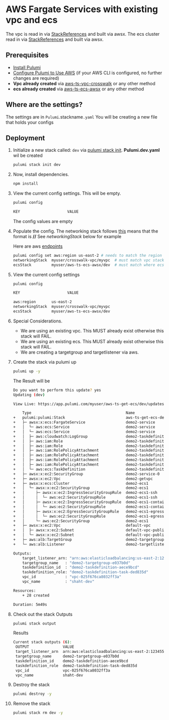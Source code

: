 
# AWS Fargate Services with existing vpc and ecs

The vpc is read in via [StackReferences](https://www.pulumi.com/docs/intro/concepts/stack/#stackreferences) and built via awsx.
The ecs cluster read in via [StackReferences](https://www.pulumi.com/docs/intro/concepts/stack/#stackreferences) and built via awsx.  

## Prerequisites

* [Install Pulumi](https://www.pulumi.com/docs/get-started/install/)
* [Configure Pulumi to Use AWS](https://www.pulumi.com/docs/intro/cloud-providers/aws/setup/) (if your AWS CLI is configured, no further changes are required)
* **Vpc already created** via [aws-ts-vpc-crosswalk](https://github.com/tusharshahrs/pulumi-home/tree/main/aws-ts-vpc-crosswalk) or any other method
* **ecs already created** via [aws-ts-ecs-awsx](aws-ts-ecs-awsx ) or any other method

## Where are the settings?
 The settings are in `Pulumi`.stackname`.yaml`
 You will be creating a new file that holds your configs

## Deployment

1. Initialize a new stack called: `dev` via [pulumi stack init](https://www.pulumi.com/docs/reference/cli/pulumi_stack_init/).  **Pulumi.dev.yaml** wil be created
      ```bash
      pulumi stack init dev
      ```
1. Now, install dependencies.

   ```bash
   npm install
   ```

1. View the current config settings. This will be empty.
   ```bash
   pulumi config
   ```

   ```bash
   KEY                     VALUE
   ```
   The config values are empty

1. Populate the config. The networking stack follows [this](https://www.pulumi.com/docs/intro/concepts/stack/#stackreferences)
   means that the format is **<organization>/<project>/<stack>** See *networkingStack* below for example

   Here are aws [endpoints](https://docs.aws.amazon.com/general/latest/gr/rande.html)

    ```bash
    pulumi config set aws:region us-east-2 # needs to match the region where the vpc is stood up.
    networkingStack  myuser/crosswalk-vpc/myvpc  # must match vpc stack
    ecsStack         myuser/aws-ts-ecs-awsx/dev  # must match where ecs is created via awsx 

    ```

1. View the current config settings
    ```bash
    pulumi config
    ```

    ```bash
    KEY                     VALUE

    aws:region       us-east-2
    networkingStack  myuser/crosswalk-vpc/myvpc
    ecsStack         myuser/aws-ts-ecs-awsx/dev 
    ```

1. Special Considerations.  
   - We are using an existing vpc. This MUST already exist otherwise this stack will FAIL.
   - We are using an existing ecs. This MUST already exist otherwise this stack will FAIL.
   - We are creating a targetgroup and targetlistener via aws.  

1. Create the stack via pulumi up
    ```bash
    pulumi up -y
    ```

    The Result will be
    ```bash
    Do you want to perform this update? yes
    Updating (dev)

    View Live: https://app.pulumi.com/myuser/aws-ts-get-ecs/dev/updates/41

        Type                                          Name                                     Status       Info
    +   pulumi:pulumi:Stack                           aws-ts-get-ecs-dev                       creating...  read aws:ec2:Vpc demo2-getvpc
    +   ├─ awsx:x:ecs:FargateService                  demo2-service                            created      
    +   │  └─ aws:ecs:Service                         demo2-service                            creating     
    +   │  └─ aws:ecs:Service                         demo2-service                            creating.    
    +   │  ├─ aws:cloudwatch:LogGroup                 demo2-taskdefinition                     created     
    +   │  ├─ aws:iam:Role                            demo2-taskdefinition-task                created     
    +   │  ├─ aws:iam:Role                            demo2-taskdefinition-execution           created     
    +   │  ├─ aws:iam:RolePolicyAttachment            demo2-taskdefinition-task-0cbb1731       created     
    +   │  ├─ aws:iam:RolePolicyAttachment            demo2-taskdefinition-task-b5aeb6b6       created     
    +   │  ├─ aws:iam:RolePolicyAttachment            demo2-taskdefinition-execution-9a42f520  created     
    +   │  ├─ aws:iam:RolePolicyAttachment            demo2-taskdefinition-execution-58ed699a  created     
    +   │  └─ aws:ecs:TaskDefinition                  demo2-taskdefinition                     created     
    +   ├─ awsx:x:ec2:SecurityGroup                   demo2-service-0                          created     
    +   ├─ awsx:x:ec2:Vpc                             demo2-getvpc                             created     
    +   ├─ awsx:x:ecs:Cluster                         demo2-ecs1                               created     
    +   │  └─ awsx:x:ec2:SecurityGroup                demo2-ecs1                               created     
    +   │     ├─ awsx:x:ec2:IngressSecurityGroupRule  demo2-ecs1-ssh                           created     
    +   │     │  └─ aws:ec2:SecurityGroupRule         demo2-ecs1-ssh                           created     
    +   │     ├─ awsx:x:ec2:IngressSecurityGroupRule  demo2-ecs1-containers                    created     
    +   │     │  └─ aws:ec2:SecurityGroupRule         demo2-ecs1-containers                    created     
    +   │     ├─ awsx:x:ec2:EgressSecurityGroupRule   demo2-ecs1-egress                        created     
    +   │     │  └─ aws:ec2:SecurityGroupRule         demo2-ecs1-egress                        created     
    +   │     └─ aws:ec2:SecurityGroup                demo2-ecs1                               created     
    +   ├─ awsx:x:ec2:Vpc                             default-vpc                              created     
    +   │  ├─ awsx:x:ec2:Subnet                       default-vpc-public-0                     created     
    +   │  └─ awsx:x:ec2:Subnet                       default-vpc-public-1                     created     
    +   ├─ aws:alb:TargetGroup                        demo2-targetgroup                        created     
    +   └─ aws:alb:Listener                           demo2-targetlistener                     created     
    
    Outputs:
        target_listener_arn: "arn:aws:elasticloadbalancing:us-east-2:1234556:listener/app/demo-alb-fc410af/dfb6a78ca7fdf37b/fee58677326abf0b"
        targetgroup_name   : "demo2-targetgroup-e037b0d"
        taskdefinition_id  : "demo2-taskdefinition-aece9bcd"
        taskdefinition_role: "demo2-taskdefinition-task-ded835d"
        vpc_id             : "vpc-025f676ca8032ff3a"
        vpc_name           : "shaht-dev"

    Resources:
        + 28 created

    Duration: 5m49s

1. Check out the stack Outputs
   ```bash
   pulumi stack output
   ```

   Results
   ```bash
   Current stack outputs (6):
    OUTPUT               VALUE
    target_listener_arn  arn:aws:elasticloadbalancing:us-east-2:1234556:listener/app/demo-alb-fc410af/dfb6a78ca7fdf37b/fee58677326abf0b
    targetgroup_name     demo2-targetgroup-e037b0d
    taskdefinition_id    demo2-taskdefinition-aece9bcd
    taskdefinition_role  demo2-taskdefinition-task-ded835d
    vpc_id               vpc-025f676ca8032ff3a
    vpc_name             shaht-dev
   ```

1. Destroy the stack
   ```bash
   pulumi destroy -y
   ```

1. Remove the stack
   ```bash
   pulumi stack rm dev -y
   ```